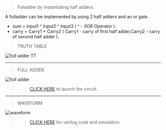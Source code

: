 > Fulladder by instantiating half adders 
 
 A fulladder can be implemented by using 2 half adders and an or gate. 
 
*  sum = Input1 ^ Input2 ^ Input3   ( ^ - XOR Operator ).
*  carry = Carry1 + Carry2          ( Carry1 - carry of first half adder,Carry2 - carry of second half adder ).

>TRUTH TABLE 

![full adder TT](https://user-images.githubusercontent.com/123290522/233835569-3fe548af-61cc-4b65-a5c8-bc60dab71c92.jpg)

------
>FULL ADDER

![full adder](https://user-images.githubusercontent.com/123290522/229569538-02e0ccbc-6c24-4a70-aea1-77d3cc04ce7b.png)
>> [CLICK HERE](https://circuitverse.org/simulator/edit/full-adder-0afe72cf-97b4-4d8d-888a-a44cd1ac4d46) to launch the circuit.

------

>WAVEFORM

![waveform](https://user-images.githubusercontent.com/123290522/230118032-4ca8ad44-a6a3-4da4-941f-005e76b379f6.png)
>> [CLICK HERE](https://edaplayground.com/x/cbhP) for verilog code and simulation.

